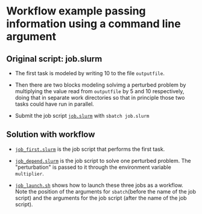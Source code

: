 # Workflow example passing information using a command line argument

## Original script: job.slurm

  * The first task is modeled by writing 10 to the file ``outputfile``.

  * Then there are two blocks modeling solvimg a perturbed problem by
    multiplying the value read from ``outputfile`` by 5 and 10 respectively,
    doing that in separate work directories so that in principle those two
    tasks could have run in parallel.

  * Submit the job script [``job.slurm``](job.slurm) with ``sbatch job.slurm``

## Solution with workflow

  * [``job_first.slurm``](job_first.slurm) is the job script that performs the first task.

  * [``job_depend.slurm``](job_depend.slurm) is the job script to solve one perturbed problem.
    The "perturbation" is passed to it through the environment variable
    ``multiplier``.

  * [``job_launch.sh``](job_launch.sh) shows how to launch these three jobs as a workflow.
    Note the position of the arguments for ``sbatch``(before the name of the
    job script) and the arguments for the job script (after the name of the
    job script).
